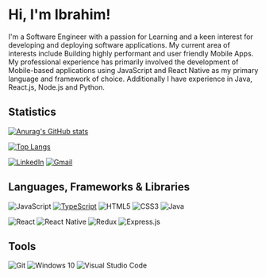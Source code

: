 # Hi, I'm Ibrahim!

I'm a Software Engineer with a passion for Learning and a keen interest for developing and deploying software applications. My current
area of interests include Building highly performant and user friendly Mobile Apps. My professional experience has primarily involved
the development of Mobile-based applications using JavaScript and React Native as my primary language and framework of choice. Additionally I have experience in Java, React.js, Node.js and Python.

## Statistics

[![Anurag's GitHub stats](https://github-readme-stats.vercel.app/api?username=ibrahimabba&count_private=true&show_icons=true&theme=onedark)](https://github.com/anuraghazra/github-readme-stats)

[![Top Langs](https://github-readme-stats.vercel.app/api/top-langs/?username=ibrahimabba&layout=compact&theme=onedark)](https://github.com/usmansbk/github-readme-stats)

[![LinkedIn](https://img.shields.io/badge/linkedin-%230077B5.svg?&style=for-the-badge&logo=linkedin&logoColor=white)](https://www.linkedin.com/in/ibrahim-suleiman-824a04170/)
[![Gmail](https://img.shields.io/badge/gmail-%23D14836.svg?&style=for-the-badge&logo=gmail&logoColor=white)](mailto:ibrahimsuleiman364@gmail.com)

## Languages, Frameworks & Libraries
<img alt="JavaScript" src="https://img.shields.io/badge/javascript-%23323330.svg?style=for-the-badge&logo=javascript&logoColor=%23F7DF1E"/> [![TypeScript](https://img.shields.io/badge/--3178C6?logo=typescript&logoColor=ffffff)](https://www.typescriptlang.org/) <img alt="HTML5" src="https://img.shields.io/badge/html5-%23E34F26.svg?style=for-the-badge&logo=html5&logoColor=white"/> <img alt="CSS3" src="https://img.shields.io/badge/css3-%231572B6.svg?style=for-the-badge&logo=css3&logoColor=white"/> ![Java](https://img.shields.io/badge/java-%23ED8B00.svg?style=for-the-badge&logo=java&logoColor=white)

<img alt="React" src="https://img.shields.io/badge/react-%2320232a.svg?style=for-the-badge&logo=react&logoColor=%2361DAFB"/> <img alt="React Native" src="https://img.shields.io/badge/react_native-%2320232a.svg?style=for-the-badge&logo=react&logoColor=%2361DAFB"/> <img alt="Redux" src="https://img.shields.io/badge/redux-%23593d88.svg?style=for-the-badge&logo=redux&logoColor=white"/> <img alt="Express.js" src="https://img.shields.io/badge/express.js-%23404d59.svg?style=for-the-badge&logo=express&logoColor=%2361DAFB"/>

## Tools
 <img alt="Git" src="https://img.shields.io/badge/git-%23F05033.svg?style=for-the-badge&logo=git&logoColor=white"/> <img alt="Windows 10" src="https://img.shields.io/badge/Windows-0078D6?style=for-the-badge&logo=windows&logoColor=white" /> <img alt="Visual Studio Code" src="https://img.shields.io/badge/VisualStudioCode-0078d7.svg?style=for-the-badge&logo=visual-studio-code&logoColor=white"/>


